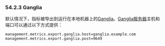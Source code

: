 ### 54.2.3 Ganglia

默认情况下，指标被导出到运行在本地机器上的[Ganglia](http://micrometer.io/docs/registry/ganglia)。[Ganglia服务器](http://ganglia.sourceforge.net/)主机和端口可以通过以下方式提供：
```properties
management.metrics.export.ganglia.host=ganglia.example.com
management.metrics.export.ganglia.post=9649
```
